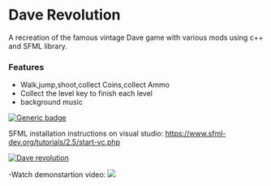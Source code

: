# Dave Revolution
A recreation of the famous vintage Dave game with various mods using c++ and SFML library.
### Features

- Walk,jump,shoot,collect Coins,collect Ammo
- Collect the level key to finish each level 
- background music

[![Generic badge](https://img.shields.io/badge/C++11-SFML-<COLOR>.svg)](https://shields.io/)

SFML installation instructions on visual studio:
https://www.sfml-dev.org/tutorials/2.5/start-vc.php

[![Dave revolution](http://img.youtube.com/vi/lYQWQmMQdIk/0.jpg)](https://www.youtube.com/watch?v=lYQWQmMQdIk)

-Watch demonstartion video:
![](https://od.lk/s/ODFfNDI2NjM2OTVf/SharedScreenshot.jpg)
